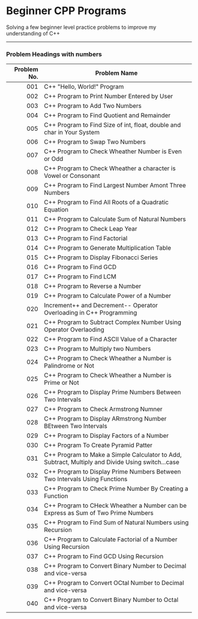 # Beginner CPP Programs
 Solving a few beginner level practice problems to improve my understanding of C++

---
### Problem Headings with numbers
Problem No. | Problem Name
---: | ---
001 | C++ "Hello, World!" Program
002 | C++ Program to Print Number Entered by User
003 | C++ Program to Add Two Numbers
004 | C++ Program to Find Quotient and Remainder
005 | C++ Program to Find Size of int, float, double and char in Your System
006 | C++ Program to Swap Two Numbers
007 | C++ Program to Check Wheather Number is Even or Odd
008 | C++ Program to Check Wheather a character is Vowel or Consonant
009 | C++ Program to Find Largest Number Amont Three Numbers
010 | C++ Program to Find All Roots of a Quadratic Equation
011 | C++ Program to Calculate Sum of Natural Numbers
012 | C++ Program to Check Leap Year
013 | C++ Program to Find Factorial
014 | C++ Program to Generate Multiplication Table
015 | C++ Program to Display Fibonacci Series
016 | C++ Program to Find GCD
017 | C++ Program to Find LCM
018 | C++ Program to Reverse a Number
019 | C++ Program to Calculate Power of a Number
020 | Increment++ and Decrement-- Operator Overloading in C++ Programming
021 | C++ Program to Subtract Complex Number Using Operator Overlaoding
022 | C++ Program to Find ASCII Value of a Character
023 | C++ Program to Multiply two Numbers
024 | C++ Program to Check Wheather a Number is Palindrome or Not
025 | C++ Program to Check Wheather a Number is Prime or Not
026 | C++ Program to Display Prime Numbers Between Two Intervals
027 | C++ Program to Check Armstrong Numner
028 | C++ Program to Display ARmstrong Number BEtween Two Intervals
029 | C++ Program to Display Factors of a Number
030 | C++ Program To Create Pyramid Patter
031 | C++ Program to Make a Simple Calculator to Add, Subtract, Multiply and Divide Using switch...case
032 | C++ Program to Display Prime Numbers Between Two Intervals Using Functions
033 | C++ Program to Check Prime Number By Creating a Function
034 | C++ Program to CHeck Wheather a Number can be Express as Sum of Two Prime Numbers
035 | C++ Program to Find Sum of Natural Numbers using Recursion
036 | C++ Program to Calculate Factorial of a Number Using Recursion
037 | C++ Program to Find GCD Using Recursion
038 | C++ Program to Convert Binary Number to Decimal and vice-versa
039 | C++ Program to Convert OCtal Number to Decimal and vice-versa
040 | C++ Program to Convert Binary Number to Octal and vice-versa
